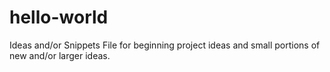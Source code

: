 # hello-world
Ideas and/or Snippets
File for beginning project ideas and small portions of new and/or larger ideas.
